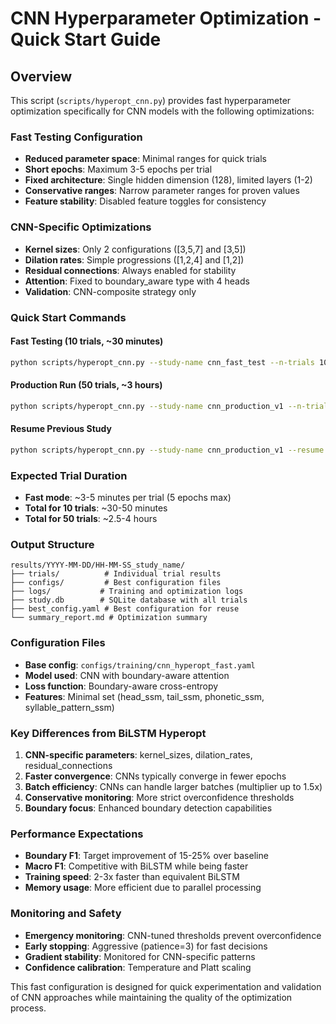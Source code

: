 # CNN Hyperparameter Optimization - Quick Start Guide

## Overview
This script (`scripts/hyperopt_cnn.py`) provides fast hyperparameter optimization specifically for CNN models with the following optimizations:

### Fast Testing Configuration
- **Reduced parameter space**: Minimal ranges for quick trials
- **Short epochs**: Maximum 3-5 epochs per trial
- **Fixed architecture**: Single hidden dimension (128), limited layers (1-2)
- **Conservative ranges**: Narrow parameter ranges for proven values
- **Feature stability**: Disabled feature toggles for consistency

### CNN-Specific Optimizations
- **Kernel sizes**: Only 2 configurations ([3,5,7] and [3,5])
- **Dilation rates**: Simple progressions ([1,2,4] and [1,2])
- **Residual connections**: Always enabled for stability
- **Attention**: Fixed to boundary_aware type with 4 heads
- **Validation**: CNN-composite strategy only

### Quick Start Commands

#### Fast Testing (10 trials, ~30 minutes)
```bash
python scripts/hyperopt_cnn.py --study-name cnn_fast_test --n-trials 10 --timeout 1800
```

#### Production Run (50 trials, ~3 hours)
```bash
python scripts/hyperopt_cnn.py --study-name cnn_production_v1 --n-trials 50 --timeout 10800
```

#### Resume Previous Study
```bash
python scripts/hyperopt_cnn.py --study-name cnn_production_v1 --resume --session-dir results/2025-08-27/timestamp_cnn_production_v1 --n-trials 25
```

### Expected Trial Duration
- **Fast mode**: ~3-5 minutes per trial (5 epochs max)
- **Total for 10 trials**: ~30-50 minutes
- **Total for 50 trials**: ~2.5-4 hours

### Output Structure
```
results/YYYY-MM-DD/HH-MM-SS_study_name/
├── trials/          # Individual trial results
├── configs/         # Best configuration files  
├── logs/           # Training and optimization logs
├── study.db        # SQLite database with all trials
├── best_config.yaml # Best configuration for reuse
└── summary_report.md # Optimization summary
```

### Configuration Files
- **Base config**: `configs/training/cnn_hyperopt_fast.yaml`
- **Model used**: CNN with boundary-aware attention
- **Loss function**: Boundary-aware cross-entropy
- **Features**: Minimal set (head_ssm, tail_ssm, phonetic_ssm, syllable_pattern_ssm)

### Key Differences from BiLSTM Hyperopt
1. **CNN-specific parameters**: kernel_sizes, dilation_rates, residual_connections
2. **Faster convergence**: CNNs typically converge in fewer epochs
3. **Batch efficiency**: CNNs can handle larger batches (multiplier up to 1.5x)
4. **Conservative monitoring**: More strict overconfidence thresholds
5. **Boundary focus**: Enhanced boundary detection capabilities

### Performance Expectations
- **Boundary F1**: Target improvement of 15-25% over baseline
- **Macro F1**: Competitive with BiLSTM while being faster
- **Training speed**: 2-3x faster than equivalent BiLSTM
- **Memory usage**: More efficient due to parallel processing

### Monitoring and Safety
- **Emergency monitoring**: CNN-tuned thresholds prevent overconfidence
- **Early stopping**: Aggressive (patience=3) for fast decisions
- **Gradient stability**: Monitored for CNN-specific patterns
- **Confidence calibration**: Temperature and Platt scaling

This fast configuration is designed for quick experimentation and validation of CNN approaches while maintaining the quality of the optimization process.
